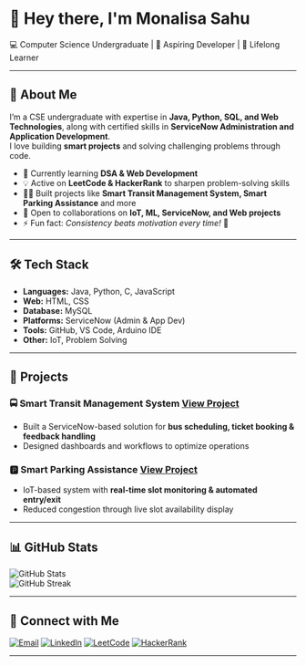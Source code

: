 # 👋 Hey there, I'm Monalisa Sahu  

💻 Computer Science Undergraduate | 🚀 Aspiring Developer | 🌱 Lifelong Learner

---

## 🌟 About Me  
I’m a CSE undergraduate with expertise in **Java, Python, SQL, and Web Technologies**, along with certified skills in **ServiceNow Administration and Application Development**.  
I love building **smart projects** and solving challenging problems through code.  

- 🌱 Currently learning **DSA & Web Development**  
- 💡 Active on **LeetCode & HackerRank** to sharpen problem-solving skills  
- 👩‍💻 Built projects like **Smart Transit Management System, Smart Parking Assistance** and more  
- 🤝 Open to collaborations on **IoT, ML, ServiceNow, and Web projects**  
- ⚡ Fun fact: *Consistency beats motivation every time!* 🚀  

---

## 🛠️ Tech Stack  
- **Languages:** Java, Python, C, JavaScript  
- **Web:** HTML, CSS  
- **Database:** MySQL  
- **Platforms:** ServiceNow (Admin & App Dev)  
- **Tools:** GitHub, VS Code, Arduino IDE  
- **Other:** IoT, Problem Solving  

---

## 📂 Projects  

### 🚍 Smart Transit Management System [View Project](https://github.com/MonalisaSahu24/Smart-Transit-Management-System)
- Built a ServiceNow-based solution for **bus scheduling, ticket booking & feedback handling**  
- Designed dashboards and workflows to optimize operations  

### 🅿️ Smart Parking Assistance [View Project](https://github.com/MonalisaSahu24/Smart-Parking-System)
- IoT-based system with **real-time slot monitoring & automated entry/exit**  
- Reduced congestion through live slot availability display  

---

## 📊 GitHub Stats  
![GitHub Stats](https://github-readme-stats.vercel.app/api?username=MonalisaSahu24&show_icons=true&theme=tokyonight)  
![GitHub Streak](https://streak-stats.demolab.com?user=MonalisaSahu24&theme=tokyonight&border_radius=5)  

---

## 🔗 Connect with Me  

[![Email](https://img.shields.io/badge/Email-D14836?logo=gmail&logoColor=white)](mailto:monalisasahu0224@gmail.com) 
[![LinkedIn](https://img.shields.io/badge/LinkedIn-blue?logo=linkedin&logoColor=white)](your-linkedin-url) 
[![LeetCode](https://img.shields.io/badge/LeetCode-orange?logo=leetcode&logoColor=white)](your-leetcode-url) 
[![HackerRank](https://img.shields.io/badge/HackerRank-brightgreen?logo=hackerrank&logoColor=white)](your-hackerrank-url)

---
